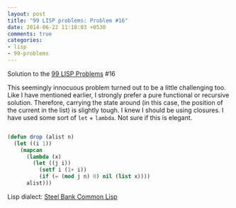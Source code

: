 ```yaml
---
layout: post
title: "99 LISP problems: Problem #16"
date: 2014-06-22 11:18:03 +0530
comments: true
categories: 
- lisp
- 99-problems
---
```


Solution to the [99 LISP Problems][99prob] #16

This seemingly innocuous problem turned out to be a little challenging too.
Like I have mentioned earlier, I strongly prefer a pure functional or recursive
solution. Therefore, carrying the state around (in this case, the position of
the current in the list) is slightly tough. I knew I should be using closures.
I have used some sort of `let` + `lambda`. Not sure if this is elegant.


```cl

(defun drop (alist n)
  (let ((i 1))
    (mapcan
      (lambda (x)
        (let ((j i))
          (setf i (1+ i))
          (if (= (mod j n) 0) nil (list x))))
      alist)))

```


Lisp dialect: [Steel Bank Common Lisp][sbcl]

<!--links-->
[99prob]: http://www.ic.unicamp.br/~meidanis/courses/mc336/2006s2/funcional/L-99_Ninety-Nine_Lisp_Problems.html
[sbcl]: http://www.sbcl.org/
